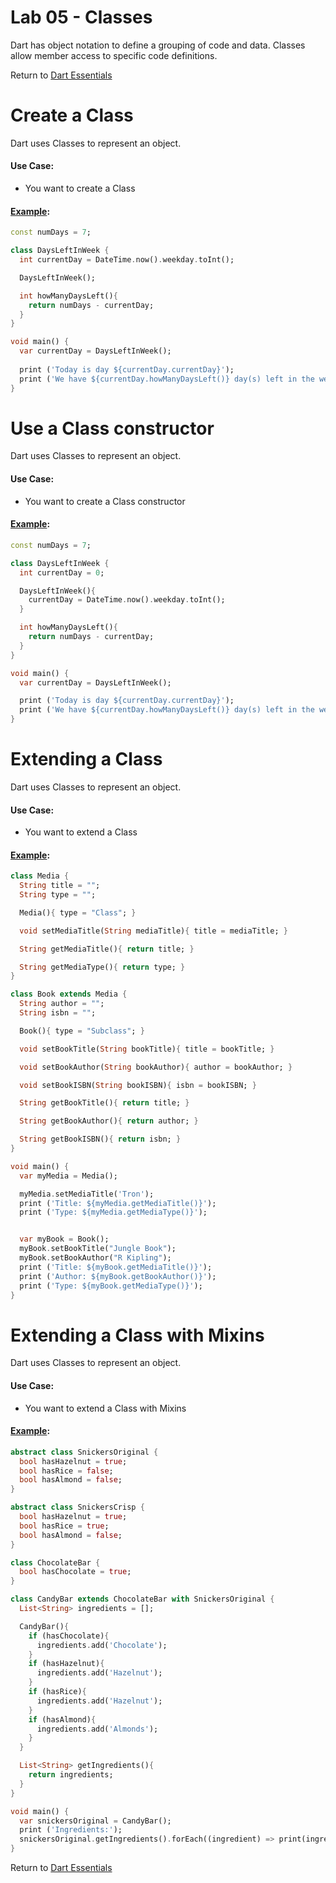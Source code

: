 # Lab 05 - Classes

Dart has object notation to define a grouping of code and data.
Classes allow member access to specific code definitions.

Return to [Dart Essentials](https://github.com/rosera/flutter_workshop/tree/main/dart)

# Create a Class

Dart uses Classes to represent an object. 

#### Use Case:

* You want to create a Class 

#### [Example](https://github.com/rosera/flutter_workshop/blob/main/dart/lab05/solutions/hello-class.dart): 
```dart
const numDays = 7;

class DaysLeftInWeek { 
  int currentDay = DateTime.now().weekday.toInt();

  DaysLeftInWeek();

  int howManyDaysLeft(){
    return numDays - currentDay;
  }
}

void main() {
  var currentDay = DaysLeftInWeek();
  
  print ('Today is day ${currentDay.currentDay}');
  print ('We have ${currentDay.howManyDaysLeft()} day(s) left in the week');
}
```

# Use a Class constructor

Dart uses Classes to represent an object. 

#### Use Case:

* You want to create a Class constructor 

#### [Example](https://github.com/rosera/flutter_workshop/blob/main/dart/lab05/solutions/constructor-class.dart): 
```dart
const numDays = 7;

class DaysLeftInWeek {
  int currentDay = 0;

  DaysLeftInWeek(){
    currentDay = DateTime.now().weekday.toInt();
  }

  int howManyDaysLeft(){
    return numDays - currentDay;
  }
}

void main() {
  var currentDay = DaysLeftInWeek();

  print ('Today is day ${currentDay.currentDay}');
  print ('We have ${currentDay.howManyDaysLeft()} day(s) left in the week');
}
```


# Extending a Class

Dart uses Classes to represent an object. 

#### Use Case:

* You want to extend a Class 

#### [Example](https://github.com/rosera/flutter_workshop/blob/main/dart/lab05/solutions/extend-class.dart): 
```dart
class Media {
  String title = "";
  String type = "";

  Media(){ type = "Class"; }

  void setMediaTitle(String mediaTitle){ title = mediaTitle; }

  String getMediaTitle(){ return title; }

  String getMediaType(){ return type; }
}

class Book extends Media {
  String author = "";
  String isbn = "";

  Book(){ type = "Subclass"; }

  void setBookTitle(String bookTitle){ title = bookTitle; }

  void setBookAuthor(String bookAuthor){ author = bookAuthor; }

  void setBookISBN(String bookISBN){ isbn = bookISBN; }

  String getBookTitle(){ return title; }

  String getBookAuthor(){ return author; }

  String getBookISBN(){ return isbn; }
}

void main() {
  var myMedia = Media();

  myMedia.setMediaTitle('Tron');
  print ('Title: ${myMedia.getMediaTitle()}');
  print ('Type: ${myMedia.getMediaType()}');


  var myBook = Book();
  myBook.setBookTitle("Jungle Book");
  myBook.setBookAuthor("R Kipling");
  print ('Title: ${myBook.getMediaTitle()}');
  print ('Author: ${myBook.getBookAuthor()}');
  print ('Type: ${myBook.getMediaType()}');
}
```


# Extending a Class with Mixins

Dart uses Classes to represent an object. 

#### Use Case:

* You want to extend a Class with Mixins 

#### [Example](https://github.com/rosera/flutter_workshop/blob/main/dart/lab05/solutions/mixins-class.dart): 
```dart
abstract class SnickersOriginal {
  bool hasHazelnut = true;
  bool hasRice = false;
  bool hasAlmond = false;
}

abstract class SnickersCrisp {
  bool hasHazelnut = true;
  bool hasRice = true;
  bool hasAlmond = false;
}

class ChocolateBar {
  bool hasChocolate = true;
}

class CandyBar extends ChocolateBar with SnickersOriginal {
  List<String> ingredients = [];

  CandyBar(){
    if (hasChocolate){
      ingredients.add('Chocolate');
    }
    if (hasHazelnut){
      ingredients.add('Hazelnut');
    }
    if (hasRice){
      ingredients.add('Hazelnut');
    }
    if (hasAlmond){
      ingredients.add('Almonds');
    }
  }

  List<String> getIngredients(){
    return ingredients;
  }
}

void main() {
  var snickersOriginal = CandyBar();
  print ('Ingredients:');
  snickersOriginal.getIngredients().forEach((ingredient) => print(ingredient));
}
```

Return to [Dart Essentials](https://github.com/rosera/flutter_workshop/tree/main/dart)
